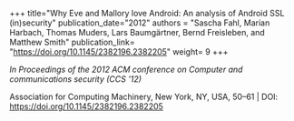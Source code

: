 +++
title="Why Eve and Mallory love Android: An analysis of Android SSL (in)security"
publication_date="2012"
authors = "Sascha Fahl, Marian Harbach, Thomas Muders, Lars Baumgärtner, Bernd Freisleben, and Matthew Smith"
publication_link= "https://doi.org/10.1145/2382196.2382205"
weight= 9
+++


*In Proceedings of the 2012 ACM conference on Computer and communications security (CCS '12)*

Association for Computing Machinery, New York, NY, USA, 50–61 | DOI: https://doi.org/10.1145/2382196.2382205